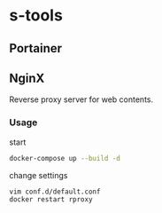 # s-tools

## Portainer

## NginX

Reverse proxy server for web contents.

### Usage

start

```bash
docker-compose up --build -d
```

change settings

```bash
vim conf.d/default.conf
docker restart rproxy
```
